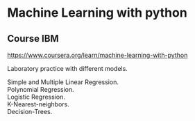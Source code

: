 # Machine Learning with python   
## Course IBM   

https://www.coursera.org/learn/machine-learning-with-python

Laboratory practice with different models.   

Simple and Multiple Linear Regression.   
Polynomial Regression.   
Logistic Regression.   
K-Nearest-neighbors.   
Decision-Trees.   
